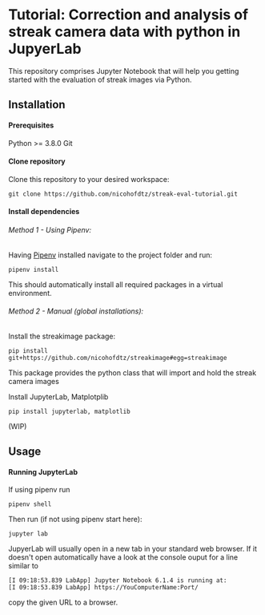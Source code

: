 # Tutorial: Correction and analysis of streak camera data with python in JupyerLab

This repository comprises Jupyter Notebook that will help you getting started with the evaluation of streak images via Python.

## Installation

#### Prerequisites

Python >= 3.8.0
Git

#### Clone repository

Clone this repository to your desired workspace:

```
git clone https://github.com/nicohofdtz/streak-eval-tutorial.git
```

#### Install dependencies

###### Method 1 - Using Pipenv:

Having [Pipenv](https://github.com/pypa/pipenv) installed navigate to the project folder and run:

```
pipenv install
```

This should automatically install all required packages in a virtual environment.

###### Method 2 - Manual (global installations):

Install the streakimage package:

```
pip install git+https://github.com/nicohofdtz/streakimage#egg=streakimage
```

This package provides the python class that will import and hold the streak camera images

Install JupyterLab, Matplotplib

```
pip install jupyterlab, matplotlib
```

(WIP)

## Usage

#### Running JupyterLab

If using pipenv run

```
pipenv shell
```

Then run (if not using pipenv start here):

```
jupyter lab
```

JupyerLab will usually open in a new tab in your standard web browser.
If it doesn't open automatically have a look at the console ouput for a line similar to

```
[I 09:18:53.839 LabApp] Jupyter Notebook 6.1.4 is running at:
[I 09:18:53.839 LabApp] https://YouComputerName:Port/
```

copy the given URL to a browser.
